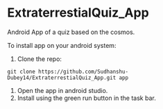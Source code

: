 # ExtraterrestialQuiz_App
Android App of a quiz based on the cosmos.

To install app on your android system:

1. Clone the repo:

`git clone https://github.com/Sudhanshu-Dubey14/ExtraterrestialQuiz_App.git app`

1. Open the app in android studio.
1. Install using the green run button in the task bar. 
